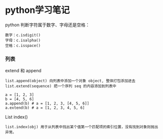 # python学习笔记

python 判断字符属于数字、字母还是空格：  
```
数字：c.isdigit()
字母：c.isalpha()
空格：c.isspace()
```

### 列表
extend 和 append  
```
list.append(object) 向列表中添加一个对象 object, 整体打包添加进去
list.extend(sequence) 把一个序列 seq 的内容添加到列表中
```
```
a = [1, 2, 3]
b = [4, 5, 6]
a.append(b) # a = [1, 2, 3, [4, 5, 6]]
a.extend(b) # a = [1, 2, 3, 4, 5, 6]
```

List index()
```
list.index(obj) 用于从列表中找出某个值第一个匹配项的索引位置，没有找到对象则抛出异常。
```
